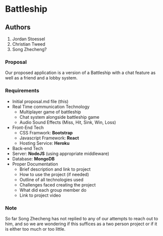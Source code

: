 # Battleship


## Authors
  1. Jordan Stoessel
  2. Christian Tweed
  3. Song Zhecheng?
  
### Proposal
  Our proposed application is a version of a Battleship with a chat feature as well as a friend and a lobby system.
  
### Requirements

- Initial proposal.md file (this)
- Real Time communication Technology
  - Multiplayer game of battleship
  - Chat system alongside battleship game
  - Audio Sound Effects (Miss, Hit, Sink, Win, Loss)
- Front-End Tech
  - CSS Framwork: **Bootstrap**
  - Javascript Framework: **React**
  - Hosting Service: **Heroku**
 - Back-end Tech
  - Server: **NodeJS** (using appropriate middleware)
  - Database: **MongoDB**
 - Proper Documentation
    - Brief description and link to project
    - How to use the project (if needed)
    - Outline of all technologies used
    - Challenges faced creating the project
    - What did each group member do
    - Link to project video
### Note
So far Song Zhecheng has not replied to any of our attempts to reach out to him, and so we are wondering if this suffices as a two person project or if it is either too much or too little.
